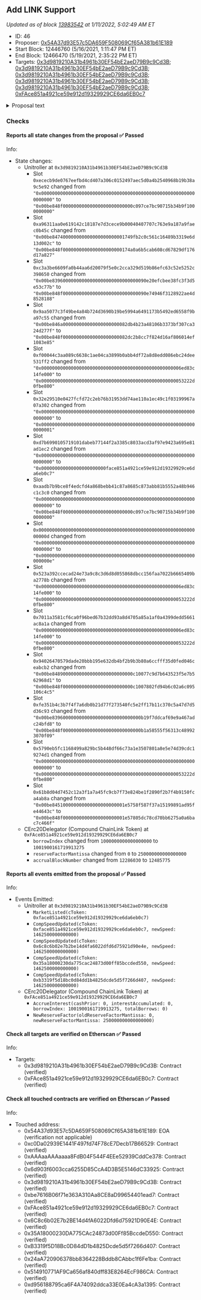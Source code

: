 ## Add LINK Support

_Updated as of block [13983542](https://etherscan.io/block/13983542) at 1/11/2022, 5:02:49 AM ET_

- ID: 46
- Proposer: [0x54A37d93E57c5DA659F508069Cf65A381b61E189](https://etherscan.io/address/0x54A37d93E57c5DA659F508069Cf65A381b61E189)
- Start Block: 12446760 (5/16/2021, 1:11:47 PM ET)
- End Block: 12466470 (5/19/2021, 2:35:22 PM ET)
- Targets: [0x3d9819210A31b4961b30EF54bE2aeD79B9c9Cd3B](https://etherscan.io/address/0x3d9819210A31b4961b30EF54bE2aeD79B9c9Cd3B#code); [0x3d9819210A31b4961b30EF54bE2aeD79B9c9Cd3B](https://etherscan.io/address/0x3d9819210A31b4961b30EF54bE2aeD79B9c9Cd3B#code); [0x3d9819210A31b4961b30EF54bE2aeD79B9c9Cd3B](https://etherscan.io/address/0x3d9819210A31b4961b30EF54bE2aeD79B9c9Cd3B#code); [0x3d9819210A31b4961b30EF54bE2aeD79B9c9Cd3B](https://etherscan.io/address/0x3d9819210A31b4961b30EF54bE2aeD79B9c9Cd3B#code); [0x3d9819210A31b4961b30EF54bE2aeD79B9c9Cd3B](https://etherscan.io/address/0x3d9819210A31b4961b30EF54bE2aeD79B9c9Cd3B#code); [0xFAce851a4921ce59e912d19329929CE6da6EB0c7](https://etherscan.io/address/0xFAce851a4921ce59e912d19329929CE6da6EB0c7#code)

<details>
  <summary>Proposal text</summary>

> # Add LINK Support
> LINK is a widely distributed token, with significant liquidity both on and off-chain. As a new market, it will be introduced with the following conservative market parameters: 
>  - Collateral Factor: 0%
>  - Reserve Factor: 25%
>  - COMP Speed: 0.0014625 (also set for UNI, BAT, ZRX)
>  - Interest Rate Model (JumpRateModelV2)
>  - 2% APY borrow base rate
>  - 20% APY borrow rate at kink
>  - Kink at 80% utilization
>  - 100% APY borrow rate at 100% utilization
> 
> A 0% collateral factor provides a “no risk” approach to adding the new asset, and allows the protocol to test if the interest rate model and other parameters are a proper fit. Once the market develops there can be an immediate follow-up proposal to increase the collateral factor based on market performance, stress tests etc.
> 
> The Reserve Factor, COMP Speed, and Interest Rate Models were chosen based off the parameters for similar assets (UNI, ZRX, and BAT)
> 
> #### Oracle
> The current oracle and TUSD proposal's new oracle is compatible with LINK there is no change needed.
> 
> #### cLINK Contract
> The cLINK contract is based on the most recently deployed cToken (cWBTC2) implementation, which includes a sweepToken enhancement for governance to collect accidentally sent tokens received by the proxy contract.
> 
> #### Special Thanks
> 
> Special thanks goes out to MasterofNonce for writing the CAP description; Arr00 for helping write simulations; mistertom, jmo, blck, and rleshner for helping decide the parameter proposals; and the community in general for the support and TRiLeZ to organize and deploy the necessery contract and the whole proposal.
> 
> #### References
>  - [cLINK contract](https://etherscan.io/address/0xface851a4921ce59e912d19329929ce6da6eb0c7#code)
>  - [Forums discussion](https://www.comp.xyz/t/add-market-link/1516)
>  - [Integration scenario](https://github.com/TRiLeZ/compound-protocol/blob/clink-integration/spec/sim/0010-clink-integration/hypothetical_clink_integration.scen)
>  - [Updated mainnet.json](https://github.com/TRiLeZ/compound-protocol/blob/clink-integration/networks/mainnet.json)
>  - [Updated token deploy script used](https://github.com/TRiLeZ/compound-protocol/blob/update-deploy-token/script/saddle/deployToken.js)
</details>

### Checks
#### Reports all state changes from the proposal ✅ Passed
  




Info:
- State changes:
    - Unitroller at `0x3d9819210A31b4961b30EF54bE2aeD79B9c9Cd3B`
        - Slot `0xececb9de0767eefbd4cd407a306c0152497aec5d0a4b2540968b19b38a9c5e92` changed from `"0x0000000000000000000000000000000000000000000000000000000000000000"` to `"0x00be848f00000000000000000000000000c097ce7bc90715b34b9f1000000000"`
        - Slot `0xa96311aa0e619142c18187e7d3cece9b00040407707c763e9a187a9faec0b45c` changed from `"0x00be847400000000000000000000001749fb2c0c561c16489b3319e6d13d002c"` to `"0x00be848f0000000000000000000000174a0a6b5cab608cd67829df176d17a827"`
        - Slot `0xc3a3be6609fa0b44aa6d20079f5e0c2cca329d519b86efc63c52e5252c398650` changed from `"0x00be83960000000000000000000000000000090e20efcbee38fc3f3d5e53c77b"` to `"0x00be848f0000000000000000000000000000090e74946f3128922ae4d8528188"`
        - Slot `0x9aa5077c3f49be4a84b724d3690b19be5994a6491173b5492ed6558f9ba97c55` changed from `"0x00be846a000000000000000000000082db4b23a48106b3373bf307ca324d277f"` to `"0x00be848f000000000000000000000082dc2b8cc7f824d16af806014ef1083e85"`
        - Slot `0xf00044c3aa089c6638c1ae04ca3899b0abb4df72a8d8edd086ebc24dee531ff2` changed from `"0x0000000000000000000000000000000000000000000000000006ed83c14fe000"` to `"0x00000000000000000000000000000000000000000000000000053222d0fbe800"`
        - Slot `0x32e29510e0427fcfd72c2eb76b31953dd74ae110a1ec49c1f03199967a07a302` changed from `"0x0000000000000000000000000000000000000000000000000000000000000000"` to `"0x0000000000000000000000000000000000000000000000000000000000000001"`
        - Slot `0xd7b6990105719101dabeb77144f2a3385c8033acd3af97e9423a695e81ad1ec2` changed from `"0x0000000000000000000000000000000000000000000000000000000000000000"` to `"0x000000000000000000000000face851a4921ce59e912d19329929ce6da6eb0c7"`
        - Slot `0xaadb7b9bce8f4edcfd4a868bebb41c87a8685c873abb81b5552a48b946c1c3c0` changed from `"0x0000000000000000000000000000000000000000000000000000000000000000"` to `"0x00be848f00000000000000000000000000c097ce7bc90715b34b9f1000000000"`
        - Slot `0x000000000000000000000000000000000000000000000000000000000000000d` changed from `"0x000000000000000000000000000000000000000000000000000000000000000d"` to `"0x000000000000000000000000000000000000000000000000000000000000000e"`
        - Slot `0x523a392ccecad24e73a9c8c3d6d8d055868dbcc156faa7022b6665409ba2778b` changed from `"0x0000000000000000000000000000000000000000000000000006ed83c14fe000"` to `"0x00000000000000000000000000000000000000000000000000053222d0fbe800"`
        - Slot `0x7011a3581cf6ca0f96bed67b32dd93a8d4705a85a1af0a4399dedd5661ac8a1a` changed from `"0x0000000000000000000000000000000000000000000000000006ed83c14fe000"` to `"0x00000000000000000000000000000000000000000000000000053222d0fbe800"`
        - Slot `0x94026470579dade20bbb195e632db4bf2b9b3b80a6ccfff35d0fed046ceabcb2` changed from `"0x00be848900000000000000000000000000c10077c9d7b643523f5e7b562968d1"` to `"0x00be848f00000000000000000000000000c1007802fd94b6c02a6c095106c4c5"`
        - Slot `0xfe351b4c3b7f4f7a6db0b21d77f273540fc5e2ff17b11c370c5a47d7d5d36c93` changed from `"0x00be839600000000000000000000000000000b19f7ddcaf69e9a467adc24bfd8"` to `"0x00be848f00000000000000000000000000000b1a58555f56313c489923070f09"`
        - Slot `0x5790eb5fc1168499a829bc5b448df66c73a1e3507801a8e5e74d39cdc19274d1` changed from `"0x0000000000000000000000000000000000000000000000000000000000000000"` to `"0x00000000000000000000000000000000000000000000000000053222d0fbe800"`
        - Slot `0x61b8d04d7452c12a3f1a7a45fc9cb7f73e824be1f2890f2b7f4b9150fca4ab8a` changed from `"0x00be845100000000000000000000001e5758f587f37a15199891ad95fe44643c"` to `"0x00be848f00000000000000000000001e57805dc78cd70bb6275a0a6bac7c466f"`
    - CErc20Delegator (Compound ChainLink Token) at `0xFAce851a4921ce59e912d19329929CE6da6EB0c7`
        - `borrowIndex` changed from `1000000000000000000` to `1001900161719913275`
        - `reserveFactorMantissa` changed from `0` to `250000000000000000`
        - `accrualBlockNumber` changed from `12286030` to `12485775`

#### Reports all events emitted from the proposal ✅ Passed
  




Info:
- Events Emitted:
    - Unitroller at `0x3d9819210A31b4961b30EF54bE2aeD79B9c9Cd3B`
        - `MarketListed(cToken: 0xface851a4921ce59e912d19329929ce6da6eb0c7)`
        - `CompSpeedUpdated(cToken: 0xface851a4921ce59e912d19329929ce6da6eb0c7, newSpeed: 1462500000000000)`
        - `CompSpeedUpdated(cToken: 0x6c8c6b02e7b2be14d4fa6022dfd6d75921d90e4e, newSpeed: 1462500000000000)`
        - `CompSpeedUpdated(cToken: 0x35a18000230da775cac24873d00ff85bccded550, newSpeed: 1462500000000000)`
        - `CompSpeedUpdated(cToken: 0xb3319f5d18bc0d84dd1b4825dcde5d5f7266d407, newSpeed: 1462500000000000)`
    - CErc20Delegator (Compound ChainLink Token) at `0xFAce851a4921ce59e912d19329929CE6da6EB0c7`
        - `AccrueInterest(cashPrior: 0, interestAccumulated: 0, borrowIndex: 1001900161719913275, totalBorrows: 0)`
        - `NewReserveFactor(oldReserveFactorMantissa: 0, newReserveFactorMantissa: 250000000000000000)`

#### Check all targets are verified on Etherscan ✅ Passed
  




Info:
- Targets:
    - 0x3d9819210A31b4961b30EF54bE2aeD79B9c9Cd3B: Contract (verified)
    - 0xFAce851a4921ce59e912d19329929CE6da6EB0c7: Contract (verified)

#### Check all touched contracts are verified on Etherscan ✅ Passed
  




Info:
- Touched address:
    - 0x54A37d93E57c5DA659F508069Cf65A381b61E189: EOA (verification not applicable)
    - 0xc0Da02939E1441F497fd74F78cE7Decb17B66529: Contract (verified)
    - 0xAAAaaAAAaaaa8FdB04F544F4EEe52939CddCe378: Contract (verified)
    - 0x6d903f6003cca6255D85CcA4D3B5E5146dC33925: Contract (verified)
    - 0x3d9819210A31b4961b30EF54bE2aeD79B9c9Cd3B: Contract (verified)
    - 0xbe7616B06f71e363A310Aa8CE8aD99654401ead7: Contract (verified)
    - 0xFAce851a4921ce59e912d19329929CE6da6EB0c7: Contract (verified)
    - 0x6C8c6b02E7b2BE14d4fA6022Dfd6d75921D90E4E: Contract (verified)
    - 0x35A18000230DA775CAc24873d00Ff85BccdeD550: Contract (verified)
    - 0xB3319f5D18Bc0D84dD1b4825Dcde5d5f7266d407: Contract (verified)
    - 0x24aA720906378bb8364228Bddb8CAbbc1f6Fe1ba: Contract (verified)
    - 0x514910771AF9Ca656af840dff83E8264EcF986CA: Contract (verified)
    - 0xd956188795ca6F4A74092ddca33E0Ea4cA3a1395: Contract (verified)

